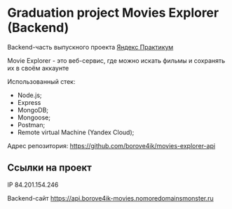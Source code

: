 # Graduation project Movies Explorer (Backend)

Backend-часть выпускного проекта [Яндекс Практикум](https://practicum.yandex.ru/)

Movie Explorer - это веб-сервис, где можно искать фильмы и сохранять их в своём аккаунте


Использованный стек:

* Node.js;
* Express
* MongoDB;
* Mongoose;
* Postman;
* Remote virtual Machine (Yandex Cloud);
  

Адрес репозитория: https://github.com/borove4ik/movies-explorer-api

## Ссылки на проект

IP 84.201.154.246


Backend-сайт https://api.borove4ik-movies.nomoredomainsmonster.ru
